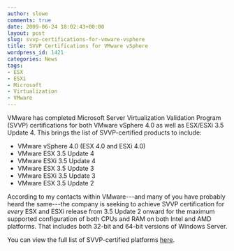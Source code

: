 ```yaml
---
author: slowe
comments: true
date: 2009-06-24 18:02:43+00:00
layout: post
slug: svvp-certifications-for-vmware-vsphere
title: SVVP Certifications for VMware vSphere
wordpress_id: 1421
categories: News
tags:
- ESX
- ESXi
- Microsoft
- Virtualization
- VMware
---
```


VMware has completed Microsoft Server Virtualization Validation Program (SVVP) certifications for both VMware vSphere 4.0 as well as ESX/ESXi 3.5 Update 4. This brings the list of SVVP-certified products to include:

* VMware vSphere 4.0 (ESX 4.0 and ESXi 4.0)
* VMware ESX 3.5 Update 4
* VMware ESXi 3.5 Update 4
* VMware ESX 3.5 Update 3
* VMware ESXi 3.5 Update 3
* VMware ESX 3.5 Update 2

According to my contacts within VMware---and many of you have probably heard the same---the company is seeking to achieve SVVP certification for _every_ ESX and ESXi release from 3.5 Update 2 onward for the maximum supported configuration of both CPUs and RAM on both Intel and AMD platforms. That includes both 32-bit and 64-bit versions of Windows Server.

You can view the full list of SVVP-certified platforms [here](http://windowsservercatalog.com/results.aspx?&bCatID=1521&cpID=0&avc=0&ava=0&avq=0&OR=1&PGS=25).
